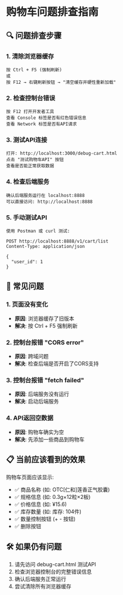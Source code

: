 # 购物车问题排查指南

## 🔍 问题排查步骤

### 1. 清除浏览器缓存
```
按 Ctrl + F5 (强制刷新)
或
按 F12 → 右键刷新按钮 → "清空缓存并硬性重新加载"
```

### 2. 检查控制台错误
```
按 F12 打开开发者工具
查看 Console 标签是否有红色错误信息
查看 Network 标签是否有API请求
```

### 3. 测试API连接
```
打开: http://localhost:3000/debug-cart.html
点击 "测试购物车API" 按钮
查看是否能正常获取数据
```

### 4. 检查后端服务
```
确认后端服务运行在 localhost:8888
可以直接访问: http://localhost:8888
```

### 5. 手动测试API
```
使用 Postman 或 curl 测试:

POST http://localhost:8888/v1/cart/list
Content-Type: application/json

{
  "user_id": 1
}
```

## 🐛 常见问题

### 1. 页面没有变化
- **原因**: 浏览器缓存了旧版本
- **解决**: 按 Ctrl + F5 强制刷新

### 2. 控制台报错 "CORS error"
- **原因**: 跨域问题
- **解决**: 检查后端是否开启了CORS支持

### 3. 控制台报错 "fetch failed"
- **原因**: 后端服务没有运行
- **解决**: 启动后端服务

### 4. API返回空数据
- **原因**: 购物车确实为空
- **解决**: 先添加一些商品到购物车

## 📋 当前应该看到的效果

购物车页面应该显示:
- ✅ 商品名称 (如: OTC[仁和]莲香正气胶囊)
- ✅ 规格信息 (如: 0.3g×12粒×2板)  
- ✅ 价格信息 (如: ¥15.6)
- ✅ 库存数量 (如: 库存: 104件)
- ✅ 数量控制按钮 (+ - 按钮)
- ✅ 删除按钮

## 🛠️ 如果仍有问题

1. 请先访问 debug-cart.html 测试API
2. 检查浏览器控制台的完整错误信息
3. 确认后端服务正常运行
4. 尝试清除所有浏览器缓存
